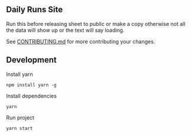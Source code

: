 ## Daily Runs Site

Run this before releasing sheet to public or make a copy otherwise not all the data will show up or the text will say loading.

See [CONTRIBUTING.md](CONTRIBUTING.md) for more contributing your changes.

## Development

Install yarn

`npm install yarn -g`

Install dependencies

`yarn`

Run project

`yarn start`